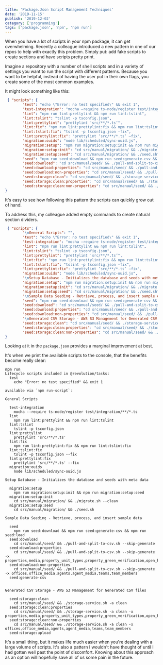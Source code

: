 ```yaml
---
title: 'Package.Json Script Management Techniques'
date: '2019-11-15'
publish: '2019-12-02'
category: ['programming']
tags: ['package.json', 'npm', 'npm run']
---
```


When you have a lot of scripts in your npm package, it can get overwhelming. Recently a colleague introduced a new pattern in one of our repos to help with exactly this problem. Simply put: add fake scripts to create sections and have scripts pretty print.

Imagine a repository with a number of shell scripts and in a variety of settings you want to run the script with different patterns. Because you want to be helpful, instead of having the user put in their own flags, you create some of the most common examples.

It might look something like this:

```json
 { "scripts": {
        "test": "echo \"Error: no test specified\" && exit 1",
        "test-integration": "mocha —require ts-node/register test/integration/**/*.ts",
        "lint": "npm run lint:prettylint && npm run lint:tslint",
        "lint:tslint": "tslint -p tsconfig.json",
        "lint:prettylint": "prettylint ‘src/**/*.ts’",
        "lint:fix": "npm run lint:prettylint:fix && npm run lint:tslint:fix",
        "lint:tslint:fix": "tslint -p tsconfig.json —fix",
        "lint:prettylint:fix": "prettylint ‘src/**/*.ts’ —fix",
        "migration:ouids": "node lib/scheduled/sync-ouid.js",
        "migration:setup": "npm run migration:setup:init && npm run migration:setup:seed",
        "migration:setup:init": "cd src/manual/migration/ && ./migrate.sh --clean",
        "migration:setup:seed": "cd src/manual/migration/ && ./seed.sh",
        "seed": "npm run seed:download && npm run seed:generate-csv && npm run seed:load",
        "seed:download": "cd src/manual/seed/ && ./pull-and-split-to-csv.sh --skip-generate",
        "seed:download:properties": "cd src/manual/seed/ && ./pull-and-split-to-csv.sh --skip-generate -x properties,media,property_unit_types,property_green_verification,open_houses,history_transactional",
        "seed:download:non-properties": "cd src/manual/seed/ && ./pull-and-split-to-csv.sh --skip-generate -x offices,office_media,agents,agent_media,teams,team_members",
        "seed:storage:clean": "cd src/manual/seed/ && ./storage-service.sh -a clean",
        "seed:storage:clean:properties": "cd src/manual/seed/ && ./storage-service.sh -a clean -x properties,media,property_unit_types,property_green_verification,open_houses,history_transactional",
        "seed:storage:clean:non-properties": "cd src/manual/seed/ && ./storage-service.sh -a clean -x offices,office_media,agents,agent_media,teams,team_members",
}
```

It's easy to see how following this pattern the scripts can quickly grow out of hand.

To address this, my colleague added empty commands to create natural section dividers.

```json
 { "scripts": {
        "\nGeneral Scripts": "",
        "test": "echo \"Error: no test specified\" && exit 1",
        "test-integration": "mocha —require ts-node/register test/integration/**/*.ts",
        "lint": "npm run lint:prettylint && npm run lint:tslint",
        "lint:tslint": "tslint -p tsconfig.json",
        "lint:prettylint": "prettylint ‘src/**/*.ts’",
        "lint:fix": "npm run lint:prettylint:fix && npm run lint:tslint:fix",
        "lint:tslint:fix": "tslint -p tsconfig.json —fix",
        "lint:prettylint:fix": "prettylint ‘src/**/*.ts’ —fix",
        "migration:ouids": "node lib/scheduled/sync-ouid.js",
        "\nSetup Database - Initializes the database and seeds with meta data": "",
        "migration:setup": "npm run migration:setup:init && npm run migration:setup:seed",
        "migration:setup:init": "cd src/manual/migration/ && ./migrate.sh --clean",
        "migration:setup:seed": "cd src/manual/migration/ && ./seed.sh",
        "\nSample Data Seeding - Retrieve, process, and insert sample data": "",
        "seed": "npm run seed:download && npm run seed:generate-csv && npm run seed:load",
        "seed:download": "cd src/manual/seed/ && ./pull-and-split-to-csv.sh --skip-generate",
        "seed:download:properties": "cd src/manual/seed/ && ./pull-and-split-to-csv.sh --skip-generate -x properties,media,property_unit_types,property_green_verification,open_houses,history_transactional",
        "seed:download:non-properties": "cd src/manual/seed/ && ./pull-and-split-to-csv.sh --skip-generate -x offices,office_media,agents,agent_media,teams,team_members",
        "\nGenerated CSV Storage - AWS S3 Management for Generated CSV files": "",
        "seed:storage:clean": "cd src/manual/seed/ && ./storage-service.sh -a clean",
        "seed:storage:clean:properties": "cd src/manual/seed/ && ./storage-service.sh -a clean -x properties,media,property_unit_types,property_green_verification,open_houses,history_transactional",
        "seed:storage:clean:non-properties": "cd src/manual/seed/ && ./storage-service.sh -a clean -x offices,office_media,agents,agent_media,teams,team_members",
}
```

Looking at it in the `package.json` provides a marginal improvement at best.

It's when we print the available scripts to the console, that the benefits become really clear:

```shell
npm run
Lifecycle scripts included in @revolution/tasks:
  test
    echo "Error: no test specified" && exit 1

available via `npm run-script`:

General Scripts

  test-integration
    mocha --require ts-node/register test/integration/**/*.ts
  lint
    npm run lint:prettylint && npm run lint:tslint
  lint:tslint
    tslint -p tsconfig.json
  lint:prettylint
    prettylint 'src/**/*.ts'
  lint:fix
    npm run lint:prettylint:fix && npm run lint:tslint:fix
  lint:tslint:fix
    tslint -p tsconfig.json --fix
  lint:prettylint:fix
    prettylint 'src/**/*.ts' --fix
  migration:ouids
    node lib/scheduled/sync-ouid.js

Setup Database - Initializes the database and seeds with meta data

  migration:setup
    npm run migration:setup:init && npm run migration:setup:seed
  migration:setup:init
    cd src/manual/migration/ && ./migrate.sh --clean
  migration:setup:seed
    cd src/manual/migration/ && ./seed.sh

Sample Data Seeding - Retrieve, process, and insert sample data

  seed
    npm run seed:download && npm run seed:generate-csv && npm run seed:load
  seed:download
    cd src/manual/seed/ && ./pull-and-split-to-csv.sh --skip-generate
  seed:download:properties
    cd src/manual/seed/ && ./pull-and-split-to-csv.sh --skip-generate -x properties,media,property_unit_types,property_green_verification,open_houses,history_transactional
  seed:download:non-properties
    cd src/manual/seed/ && ./pull-and-split-to-csv.sh --skip-generate -x offices,office_media,agents,agent_media,teams,team_members
  seed:generate-csv


Generated CSV Storage - AWS S3 Management for Generated CSV files

  seed:storage:clean
    cd src/manual/seed/ && ./storage-service.sh -a clean
  seed:storage:clean:properties
    cd src/manual/seed/ && ./storage-service.sh -a clean -x properties,media,property_unit_types,property_green_verification,open_houses,history_transactional
  seed:storage:clean:non-properties
    cd src/manual/seed/ && ./storage-service.sh -a clean -x offices,office_media,agents,agent_media,teams,team_members
  seed:storage:upload
```

It's a small thing, but it makes life much easier when you're dealing with a large volume of scripts. It's also a pattern I wouldn't have thought of until I had gotten well past the point of discomfort. Knowing about this approach as an option will hopefully save all of us some pain in the future.
